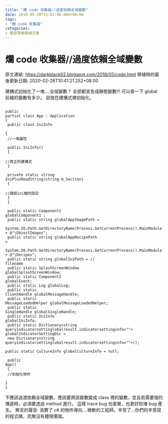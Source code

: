 ```yaml
---
title: "爛 code 收集器//過度依賴全域變數"
date: 2018-05-20T15:01:00.000+08:00
tags: 
- "爛 code 收集器"
categories:
- 舊部落格移植文章
---
```


# 爛 code 收集器//過度依賴全域變數

原文連結: https://darkblack02.blogspot.com/2018/05/code.html
移植時的最後更新日期: 2020-02-28T10:41:21.252+08:00

建構式初始化了一堆....全域變數？ 全部都宣告成靜態變數!!!  可以查一下 global 前綴的變數有多少。 卻放在建構式裡初始化。   <br /><pre class="prettyprint"><code class="language-cpp"><br />public partial class App : Application<br />{<br />  public class IniInfo<br />  {<br />  //一堆屬性<br /><br />    public IniInfo()<br />    {<br />      //真正的建構式<br />    }<br /><br />    private static string IniPlusReadString(string m_Section)<br />    {<br />      //讀取ini檔的設定<br />    }<br />  }<br /><br />  public static Component1 globalComponent1 ;<br />  public static string globalAppImagePath =<br />          System.IO.Path.GetDirectoryName(Process.GetCurrentProcess().MainModule.FileName) + @"\ObjectImages";<br />  public static string globalAppRecipePath =<br />          System.IO.Path.GetDirectoryName(Process.GetCurrentProcess().MainModule.FileName) + @"\Recipes";<br />  public static string globalIniPath = // filename<br />  public static SplashScreenWindow globalSplashScreenWindow;<br />  public static Component2 globalEvent;<br />  public static Log globalLog;<br />  public static ClientHandle globalMessageHandle;<br />  public static MessageLoadedHelper globalMessageLoadedHelper;<br />  public static SingleHandle globalSingleHandle;<br />  public static IniInfo globalIniInfo;<br />  public static Dictionary&lt;string queryindicatorsettinglobalresult.indicatorsettinginfo=""&gt; globalIndicatorSettingDic =<br />          new Dictionary&lt;string queryindicatorsettinglobalresult.indicatorsettinginfo=""&gt;();<br />  public static CultureInfo globalCultureInfo = null;<br /><br />  public App()<br />  {<br />    //初始化物件<br />  }<br />}<br /></code></pre>不應該過渡依賴全域變數，應該要將該變數變成 class 裡的變數，並且若需要值的傳遞時，必須要透過 method 進行。 這樣 trace bug 也直覺，也更好防堵 bug 產生。  無言的聲音:  浪費了 c# 的物件導向....微軟的工程師，辛苦了...你們的辛苦寫的程式碼，完無沒有體現價值。  
